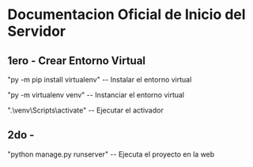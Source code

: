 # Documentacion Oficial de Inicio del Servidor

## 1ero - Crear Entorno Virtual 

"py -m pip install virtualenv" -- Instalar el entorno virtual

"py -m virtualenv venv" -- Instanciar el entorno virtual

".\venv\Scripts\activate" -- Ejecutar el activador

## 2do - 

"python manage.py runserver" -- Ejecuta el proyecto en la web
